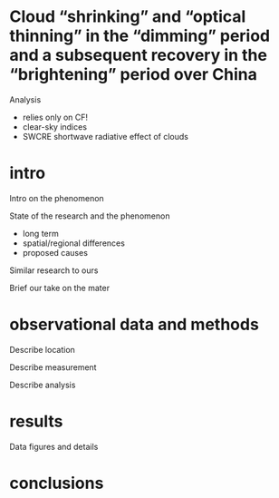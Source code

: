

# Cloud “shrinking” and “optical thinning” in the “dimming” period and a subsequent recovery in the “brightening” period over China

Analysis 
- relies only on CF!
- clear-sky indices
- SWCRE shortwave radiative effect of clouds




# intro

Intro on the phenomenon

State of the research and the phenomenon

- long term
- spatial/regional differences
- proposed causes

Similar research to ours

Brief our take on the mater

# observational data and methods

Describe location

Describe measurement

Describe analysis

# results

Data figures and details

# conclusions


